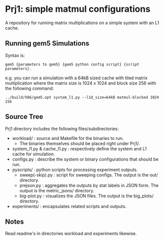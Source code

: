 # Prj1: simple matmul configurations
A repository for running matrix multiplications on a simple system with an L1 cache.

## Running gem5 Simulations
Syntax is: 
```plaintext
gem5 {parameters to gem5} {gem5 python config script} {script parameters}.
```
e.g. you can run a simulation with a 64kB sized cache with tiled matrix multiplication where the matrix size is 1024 x 1024 and block size 256 with the following command:
```plaintext
../build/X86/gem5.opt system_l1.py --l1d_size=64kB matmul-blocked 1024 256
```

## Source Tree
Prj1 directory includes the following files/subdirectories:
* workload/ : source and Makefile for the binaries to run. 
    * The binaries themselves should be placed right under Prj1/.
* system_l1.py & cache_l1.py : respectively define the system and L1 cache for simulation.
* configs.py : describe the system or binary configurations that should be run. 
* pyscripts/ : python scripts for processing experiment outputs.
    * sweep(-skip).py : script for sweeping configs. The output is the out/ directory.
    * prejson.py : aggregates the outputs by stat labels in JSON form. The output is the metric_jsons/ directory.
    * big-plot.py : visualizes the JSON files. The output is the big_plots/ directory.
* experiments/ : encapsulates related scripts and outputs.

## Notes
Read readme's in directories workload and experiments likewise.